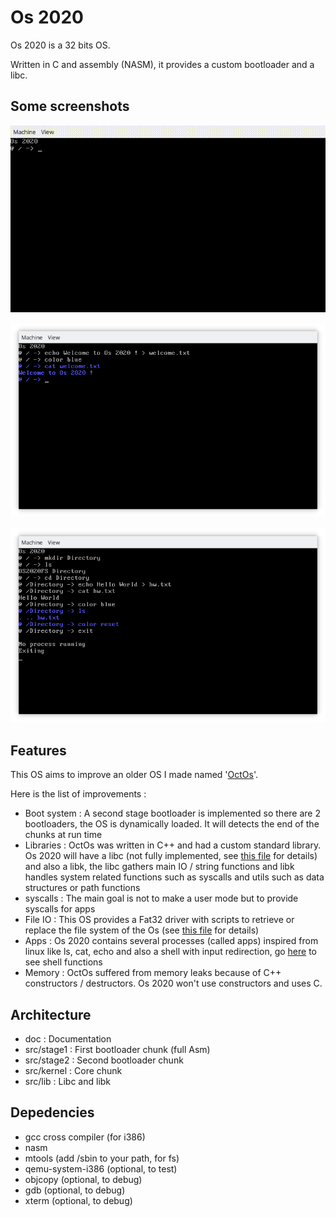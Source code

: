 # Os 2020

Os 2020 is a 32 bits OS.

Written in C and assembly (NASM), it provides a custom bootloader and a libc.

## Some screenshots

![Os 2020 0.2](res/video.gif "Os 2020 example")

![Welcome !](res/welcome.png "Welcome !")

![Os 2020](res/os2020.png "Small example")

## Features

This OS aims to improve an older OS I made named '[OctOs](https://github.com/Cc618/OctOs)'.

Here is the list of improvements :

- Boot system : A second stage bootloader is implemented so there are 2 bootloaders, the OS is dynamically loaded. It will detects the end of the chunks at run time
- Libraries : OctOs was written in C++ and had a custom standard library. Os 2020 will have a libc (not fully implemented, see [this file](doc/lib.md) for details) and also a libk, the libc gathers main IO / string functions and libk handles system related functions such as syscalls and utils such as data structures or path functions
- syscalls : The main goal is not to make a user mode but to provide syscalls for apps
- File IO : This OS provides a Fat32 driver with scripts to retrieve or replace the file system of the Os (see [this file](doc/fs.md) for details)
- Apps : Os 2020 contains several processes (called apps) inspired from linux like ls, cat, echo and also a shell with input redirection, go [here](doc/shell.md) to see shell functions
- Memory : OctOs suffered from memory leaks because of C++ constructors / destructors. Os 2020 won't use constructors and uses C.

## Architecture

- doc : Documentation
- src/stage1 : First bootloader chunk (full Asm)
- src/stage2 : Second bootloader chunk
- src/kernel : Core chunk
- src/lib : Libc and libk

## Depedencies

- gcc cross compiler (for i386)
- nasm
- mtools (add /sbin to your path, for fs)
- qemu-system-i386 (optional, to test)
- objcopy (optional, to debug)
- gdb (optional, to debug)
- xterm (optional, to debug)
